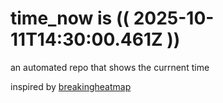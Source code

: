 # time_now is (( 2025-10-11T14:30:00.461Z ))

an automated repo that shows the currnent time

inspired by [breakingheatmap](https://github.com/breakingheatmap/breakingheatmap)